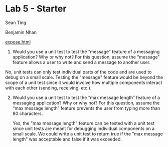 # Lab 5 - Starter
Sean Ting

Benjamin Nhan

[expose.html](https://sjting8.github.io/Lab5_Starter/expose.html)

1. Would you use a unit test to test the “message” feature of a messaging application? Why or why not? For this question, assume the “message” feature allows a user to write and send a message to another user.

  No, unit tests can only test individual parts of the code and are used to debug on a small scale. Testing the "message" feature would be beyond the scope of a unit test since it would involve how multiple components interact with each other (sending, receiving, etc.).
  
2. Would you use a unit test to test the “max message length” feature of a messaging application? Why or why not? For this question, assume the “max message length” feature prevents the user from typing more than 80 characters.

   Yes, the "max message length" feature can be tested with a unit test since unit tests are meant for debugging individual components on a small scale. We could write a unit test to return true if the "max message length" was acceptable and false if it was exceeded.
